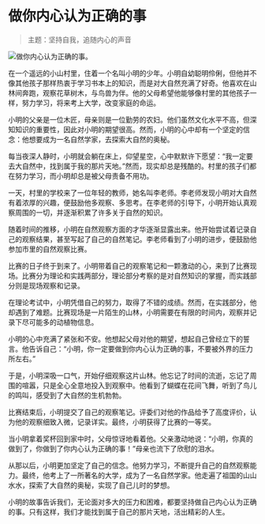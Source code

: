 # 做你内心认为正确的事

> 主题：坚持自我，追随内心的声音

![做你内心认为正确的事。](/images/587400a1f06e4ca281909b6f7c269030.jpg)

在一个遥远的小山村里，住着一个名叫小明的少年。小明自幼聪明伶俐，但他并不像其他孩子那样热衷于学习书本上的知识，而是对大自然充满了好奇。他喜欢在山林间奔跑，观察花草树木，与鸟兽为伴。他的父母希望他能够像村里的其他孩子一样，努力学习，将来考上大学，改变家庭的命运。

小明的父亲是一位木匠，母亲则是一位勤劳的农妇。他们虽然文化水平不高，但深知知识的重要性，因此对小明的期望很高。然而，小明的心中却有一个坚定的信念：他想要成为一名自然学家，去探索大自然的奥秘。

每当夜深人静时，小明就会躺在床上，仰望星空，心中默默许下愿望：“我一定要去大自然中，找到属于我的那片天地。”然而，现实却总是残酷的。村里的孩子们都在努力学习，而小明却总是被父母责备不用功。

一天，村里的学校来了一位年轻的教师，她名叫李老师。李老师发现小明对大自然有着浓厚的兴趣，便鼓励他多观察、多思考。在李老师的引导下，小明开始认真观察周围的一切，并逐渐积累了许多关于自然的知识。

随着时间的推移，小明在自然观察方面的才华逐渐显露出来。他开始尝试着记录自己的观察结果，甚至写起了自己的自然笔记。李老师看到了小明的进步，便鼓励他参加市里的自然观察比赛。

比赛的日子终于到来了。小明带着自己的观察笔记和一颗激动的心，来到了比赛现场。比赛分为理论和实践两部分，理论部分考察的是对自然知识的掌握，而实践部分则是现场观察和记录。

在理论考试中，小明凭借自己的努力，取得了不错的成绩。然而，在实践部分，他却遇到了难题。比赛现场是一片陌生的山林，小明需要在有限的时间内，观察并记录下尽可能多的动植物信息。

小明的心中充满了紧张和不安。他想起父母对他的期望，想起自己曾经立下的誓言。他告诉自己：“小明，你一定要做到你内心认为正确的事，不要被外界的压力所左右。”

于是，小明深吸一口气，开始仔细观察这片山林。他忘记了时间的流逝，忘记了周围的喧嚣，只是全心全意地投入到观察中。他看到了蝴蝶在花间飞舞，听到了鸟儿的鸣叫，感受到了大自然的生机勃勃。

比赛结束后，小明提交了自己的观察笔记。评委们对他的作品给予了高度评价，认为他的观察细致入微，记录详实。最终，小明获得了比赛的一等奖。

当小明拿着奖杯回到家中时，父母惊讶地看着他。父亲激动地说：“小明，你真的做到了，你做到了你内心认为正确的事！”母亲也流下了欣慰的泪水。

从那以后，小明更加坚定了自己的信念。他努力学习，不断提升自己的自然观察能力。最终，他考上了一所著名的大学，成为了一名自然学家。他走遍了祖国的山山水水，探索了大自然的奥秘，实现了自己儿时的梦想。

小明的故事告诉我们，无论面对多大的压力和困难，都要坚持做自己内心认为正确的事。只有这样，我们才能找到属于自己的那片天地，活出精彩的人生。